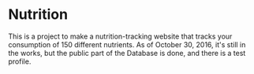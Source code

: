 # Nutrition

This is a project to make a nutrition-tracking website that tracks your consumption of 150 different nutrients. As of October 30, 2016, it's still in the works, but the public part of the Database is done, and there is a test profile.
